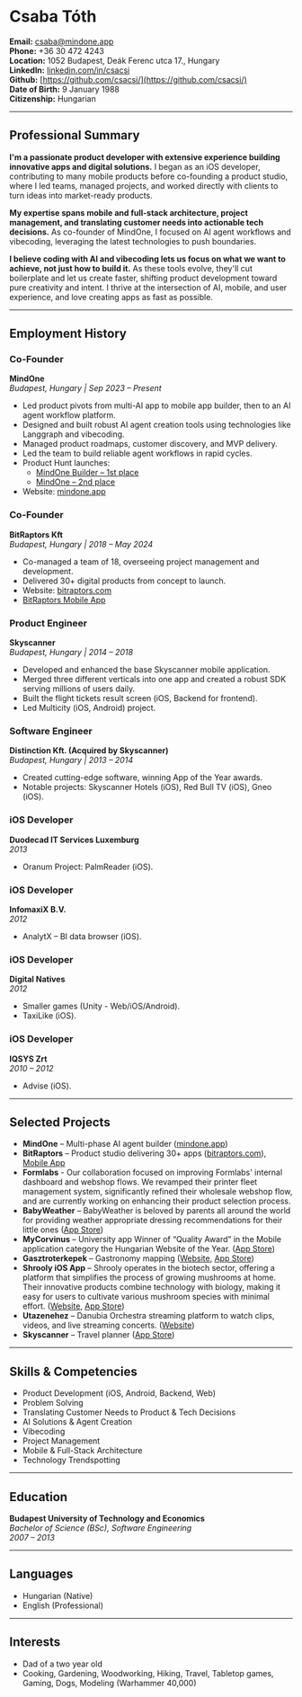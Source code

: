 # Csaba Tóth

**Email:** csaba@mindone.app  
**Phone:** +36 30 472 4243  
**Location:** 1052 Budapest, Deák Ferenc utca 17., Hungary  
**LinkedIn:** [linkedin.com/in/csacsi](https://www.linkedin.com/in/csacsi)  
**Github:** [https://github.com/csacsi/](https://github.com/csacsi/)  
**Date of Birth:** 9 January 1988  
**Citizenship:** Hungarian

---

## Professional Summary

**I'm a passionate product developer with extensive experience building innovative apps and digital solutions.** I began as an iOS developer, contributing to many mobile products before co-founding a product studio, where I led teams, managed projects, and worked directly with clients to turn ideas into market-ready products.

**My expertise spans mobile and full-stack architecture, project management, and translating customer needs into actionable tech decisions.** As co-founder of MindOne, I focused on AI agent workflows and vibecoding, leveraging the latest technologies to push boundaries.

**I believe coding with AI and vibecoding lets us focus on what we want to achieve, not just how to build it.** As these tools evolve, they'll cut boilerplate and let us create faster, shifting product development toward pure creativity and intent. I thrive at the intersection of AI, mobile, and user experience, and love creating apps as fast as possible.

---

## Employment History

### Co-Founder  
**MindOne**  
_Budapest, Hungary | Sep 2023 – Present_  
- Led product pivots from multi-AI app to mobile app builder, then to an AI agent workflow platform.
- Designed and built robust AI agent creation tools using technologies like Langgraph and vibecoding.
- Managed product roadmaps, customer discovery, and MVP delivery.
- Led the team to build reliable agent workflows in rapid cycles.
- Product Hunt launches:  
    - [MindOne Builder – 1st place](https://www.producthunt.com/products/mindone-appstore-of-ais/launches/mindone-builder)  
    - [MindOne – 2nd place](https://www.producthunt.com/products/mindone-appstore-of-ais/launches/mindone)
- Website: [mindone.app](https://www.mindone.app/)

### Co-Founder  
**BitRaptors Kft**  
_Budapest, Hungary | 2018 – May 2024_  
- Co-managed a team of 18, overseeing project management and development.
- Delivered 30+ digital products from concept to launch.
- Website: [bitraptors.com](https://bitraptors.com/)
- [BitRaptors Mobile App](https://apps.apple.com/us/app/bitraptors/id1606938049)

### Product Engineer  
**Skyscanner**  
_Budapest, Hungary | 2014 – 2018_  
- Developed and enhanced the base Skyscanner mobile application.
- Merged three different verticals into one app and created a robust SDK serving millions of users daily.
- Built the flight tickets result screen (iOS, Backend for frontend).
- Led Multicity (iOS, Android) project.

### Software Engineer  
**Distinction Kft. (Acquired by Skyscanner)**  
_Budapest, Hungary | 2013 – 2014_  
- Created cutting-edge software, winning App of the Year awards.
- Notable projects: Skyscanner Hotels (iOS), Red Bull TV (iOS), Gneo (iOS).

### iOS Developer  
**Duodecad IT Services Luxemburg**  
_2013_  
- Oranum Project: PalmReader (iOS).

### iOS Developer  
**InfomaxiX B.V.**  
_2012_  
- AnalytX – BI data browser (iOS).

### iOS Developer  
**Digital Natives**  
_2012_  
- Smaller games (Unity - Web/iOS/Android).
- TaxiLike (iOS).

### iOS Developer  
**IQSYS Zrt**  
_2010 – 2012_  
- Advise (iOS).
---

## Selected Projects

- **MindOne** – Multi-phase AI agent builder ([mindone.app](https://www.mindone.app/))
- **BitRaptors** – Product studio delivering 30+ apps ([bitraptors.com](https://bitraptors.com)), [Mobile App](https://apps.apple.com/us/app/bitraptors/id1606938049)
- **Formlabs**  - Our collaboration focused on improving Formlabs' internal dashboard and webshop flows. We revamped their printer fleet management system, significantly refined their wholesale webshop flow, and are currently working on enhancing their product selection process.
- **BabyWeather** – BabyWeather is beloved by parents all around the world for providing weather appropriate dressing recommendations for their little ones ([App Store](https://apps.apple.com/us/app/babyweather/id1294123874))
- **MyCorvinus** – University app Winner of “Quality Award” in the Mobile application category the Hungarian Website of the Year. ([App Store](https://apps.apple.com/hu/app/mycorvinus/id1539790856))
- **Gasztroterkepek** – Gastronomy mapping ([Website](https://gasztroterkepek.hu/), [App Store](https://apps.apple.com/hu/app/balatoni-gasztrot%C3%A9rk%C3%A9p/id1389054905?l=hu))
- **Shrooly iOS App** – Shrooly operates in the biotech sector, offering a platform that simplifies the process of growing mushrooms at home. Their innovative products combine technology with biology, making it easy for users to cultivate various mushroom species with minimal effort. ([Website](https://eu.shrooly.com/), [App Store](https://apps.apple.com/hu/app/shrooly-smart-mushroom-growing/id6448950051))
- **Utazenehez** – Danubia Orchestra streaming platform to watch clips, videos, and live streaming concerts. ([Website](https://utazenehez.hu/videotar))
- **Skyscanner** – Travel planner ([App Store](https://apps.apple.com/zw/app/skyscanner-flights-hotels-cars/id415458524))

---

## Skills & Competencies

- Product Development (iOS, Android, Backend, Web)
- Problem Solving
- Translating Customer Needs to Product & Tech Decisions
- AI Solutions & Agent Creation
- Vibecoding
- Project Management
- Mobile & Full-Stack Architecture
- Technology Trendspotting

---

## Education

**Budapest University of Technology and Economics**  
_Bachelor of Science (BSc), Software Engineering_  
_2007 – 2013_

---

## Languages

- Hungarian (Native)
- English (Professional)

---

## Interests
- Dad of a two year old
- Cooking, Gardening, Woodworking, Hiking, Travel, Tabletop games, Gaming, Dogs, Modeling (Warhammer 40,000)
